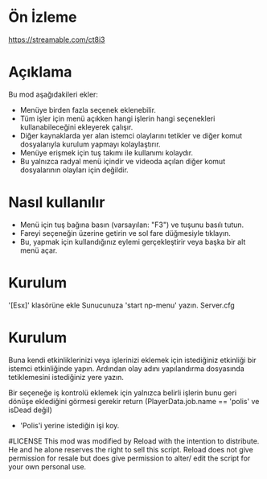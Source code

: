 # Ön İzleme
https://streamable.com/ct8i3
# Açıklama
Bu mod aşağıdakileri ekler:

- Menüye birden fazla seçenek eklenebilir.
- Tüm işler için menü açıkken hangi işlerin hangi seçenekleri kullanabileceğini ekleyerek çalışır.
- Diğer kaynaklarda yer alan istemci olaylarını tetikler ve diğer komut dosyalarıyla kurulum yapmayı kolaylaştırır.
- Menüye erişmek için tuş takımı ile kullanımı kolaydır.
- Bu yalnızca radyal menü içindir ve videoda açılan diğer komut dosyalarının olayları için değildir.

# Nasıl kullanılır
- Menü için tuş bağına basın (varsayılan: "F3") ve tuşunu basılı tutun.
- Fareyi seçeneğin üzerine getirin ve sol fare düğmesiyle tıklayın.
- Bu, yapmak için kullandığınız eylemi gerçekleştirir veya başka bir alt menü açar.

# Kurulum
'[Esx]' klasörüne ekle
Sunucunuza 'start np-menu' yazın. Server.cfg

# Kurulum
Buna kendi etkinliklerinizi veya işlerinizi eklemek için istediğiniz etkinliği bir istemci etkinliğinde yapın.
Ardından olay adını yapılandırma dosyasında tetiklemesini istediğiniz yere yazın.

Bir seçeneğe iş kontrolü eklemek için yalnızca belirli işlerin bunu geri dönüşe eklediğini görmesi gerekir
    return (PlayerData.job.name == 'polis' ve isDead değil)
- 'Polis'i yerine istediğin işi koy.


#LICENSE
This mod was modified by Reload with the intention to distribute.
He and he alone reserves the right to sell this script. Reload does not give permission
for resale but does give permission to alter/ edit the script for your own personal use.